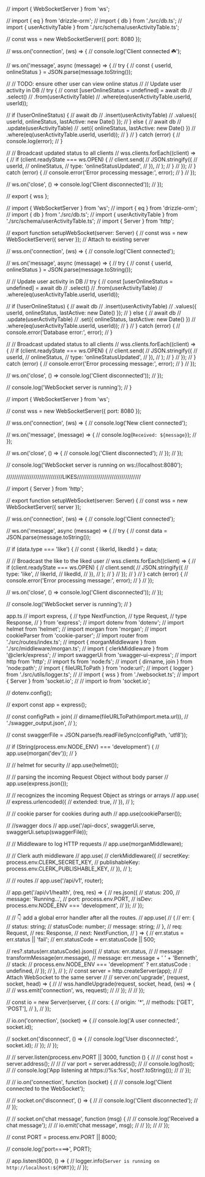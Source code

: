 // import { WebSocketServer } from 'ws';

// import { eq } from 'drizzle-orm';
// import { db } from './src/db.ts';
// import { userActivityTable } from './src/schema/userActivityTable.ts';

// const wss = new WebSocketServer({ port: 8080 });

// wss.on('connection', (ws) => {
// console.log('Client connected ☘️');

// ws.on('message', async (message) => {
// try {
// const { userId, onlineStatus } = JSON.parse(message.toString());

// // TODO: ensure other user can view online status
// // Update user activity in DB
// try {
// const [userOnlineStatus = undefined] = await db
// .select()
// .from(userActivityTable)
// .where(eq(userActivityTable.userId, userId));

// if (!userOnlineStatus) {
// await db
// .insert(userActivityTable)
// .values({ userId, onlineStatus, lastActive: new Date() });
// } else {
// await db
// .update(userActivityTable)
// .set({ onlineStatus, lastActive: new Date() })
// .where(eq(userActivityTable.userId, userId));
// }
// } catch (error) {
// console.log(error);
// }

// // Broadcast updated status to all clients
// wss.clients.forEach((client) => {
// if (client.readyState === ws.OPEN) {
// client.send(
// JSON.stringify({
// userId,
// onlineStatus,
// type: 'onlineStatusUpdated',
// }),
// );
// }
// });
// } catch (error) {
// console.error('Error processing message:', error);
// }
// });

// ws.on('close', () => console.log('Client disconnected'));
// });

// export { wss };

// import { WebSocketServer } from 'ws';
// import { eq } from 'drizzle-orm';
// import { db } from './src/db.ts';
// import { userActivityTable } from './src/schema/userActivityTable.ts';
// import { Server } from 'http';

// export function setupWebSocket(server: Server) {
// const wss = new WebSocketServer({ server }); // Attach to existing server

// wss.on('connection', (ws) => {
// console.log('Client connected');

// ws.on('message', async (message) => {
// try {
// const { userId, onlineStatus } = JSON.parse(message.toString());

// // Update user activity in DB
// try {
// const [userOnlineStatus = undefined] = await db
// .select()
// .from(userActivityTable)
// .where(eq(userActivityTable.userId, userId));

// if (!userOnlineStatus) {
// await db
// .insert(userActivityTable)
// .values({ userId, onlineStatus, lastActive: new Date() });
// } else {
// await db
// .update(userActivityTable)
// .set({ onlineStatus, lastActive: new Date() })
// .where(eq(userActivityTable.userId, userId));
// }
// } catch (error) {
// console.error('Database error:', error);
// }

// // Broadcast updated status to all clients
// wss.clients.forEach((client) => {
// if (client.readyState === ws.OPEN) {
// client.send(
// JSON.stringify({
// userId,
// onlineStatus,
// type: 'onlineStatusUpdated',
// }),
// );
// }
// });
// } catch (error) {
// console.error('Error processing message:', error);
// }
// });

// ws.on('close', () => console.log('Client disconnected'));
// });

// console.log('WebSocket server is running');
// }

// import { WebSocketServer } from 'ws';

// const wss = new WebSocketServer({ port: 8080 });

// wss.on('connection', (ws) => {
// console.log('New client connected');

// ws.on('message', (message) => {
// console.log(`Received: ${message}`);
// });

// ws.on('close', () => {
// console.log('Client disconnected');
// });
// });

// console.log('WebSocket server is running on ws://localhost:8080');

/////////////////////////////LIKES/////////////////////////////////

// import { Server } from 'http';

// export function setupWebSocket(server: Server) {
// const wss = new WebSocketServer({ server });

// wss.on('connection', (ws) => {
// console.log('Client connected');

// ws.on('message', async (message) => {
// try {
// const data = JSON.parse(message.toString());

// if (data.type === 'like') {
// const { likerId, likedId } = data;

// // Broadcast the like to the liked user
// wss.clients.forEach((client) => {
// if (client.readyState === ws.OPEN) {
// client.send(
// JSON.stringify({
// type: 'like',
// likerId,
// likedId,
// }),
// );
// }
// });
// }
// } catch (error) {
// console.error('Error processing message:', error);
// }
// });

// ws.on('close', () => console.log('Client disconnected'));
// });

// console.log('WebSocket server is running');
// }

app.ts
// import express, {
// type NextFunction,
// type Request,
// type Response,
// } from 'express';
// import dotenv from 'dotenv';
// import helmet from 'helmet';
// import morgan from 'morgan';
// import cookieParser from 'cookie-parser';
// import router from './src/routes/index.ts';
// import { morganMiddleware } from './src/middleware/morgan.ts';
// import { clerkMiddleware } from '@clerk/express';
// import swaggerUi from 'swagger-ui-express';
// import http from 'http';
// import fs from 'node:fs';
// import { dirname, join } from 'node:path';
// import { fileURLToPath } from 'node:url';
// import { logger } from './src/utils/logger.ts';
// // import { wss } from './websocket.ts';
// import { Server } from 'socket.io';
// // import io from 'socket.io';

// dotenv.config();

// export const app = express();

// const configPath = join(
// dirname(fileURLToPath(import.meta.url)),
// './swagger_output.json',
// );

// const swaggerFile = JSON.parse(fs.readFileSync(configPath, 'utf8'));

// if (String(process.env.NODE_ENV) === 'development') {
// app.use(morgan('dev'));
// }

// // helmet for security
// app.use(helmet());

// // parsing the incoming Request Object without body parser
// app.use(express.json());

// // recognizes the incoming Request Object as strings or arrays
// app.use(
// express.urlencoded({
// extended: true,
// }),
// );

// // cookie parser for cookies during auth
// app.use(cookieParser());

// //swagger docs
// app.use('/api-docs', swaggerUi.serve, swaggerUi.setup(swaggerFile));

// // Middleware to log HTTP requests
// app.use(morganMiddleware);

// // Clerk auth middleware
// app.use(
// clerkMiddleware({
// secretKey: process.env.CLERK_SECRET_KEY,
// publishableKey: process.env.CLERK_PUBLISHABLE_KEY,
// }),
// );

// // routes
// app.use('/api/v1', router);

// app.get('/api/v1/health', (req, res) => {
// res.json({
// status: 200,
// message: 'Running...',
// port: process.env.PORT,
// isDev: process.env.NODE_ENV === 'development',
// });
// });

// // 👇 add a global error handler after all the routes.
// app.use(
// (
// err: {
// status: string;
// statusCode: number;
// message: string;
// },
// req: Request,
// res: Response,
// next: NextFunction,
// ) => {
// err.status = err.status || 'fail';
// err.statusCode = err.statusCode || 500;

// res?.status(err.statusCode).json({
// status: err.status,
// // message: transformMessage(err.message),
// message: err.message + ' ' + 'Benneth',
// stack:
// process.env.NODE_ENV === 'development' ? err.statusCode : undefined,
// });
// },
// );
// const server = http.createServer(app);
// // Attach WebSocket to the same server
// // server.on('upgrade', (request, socket, head) => {
// // wss.handleUpgrade(request, socket, head, (ws) => {
// // wss.emit('connection', ws, request);
// // });
// // });

// const io = new Server(server, {
// cors: {
// origin: '\*',
// methods: ['GET', 'POST'],
// },
// });

// io.on('connection', (socket) => {
// console.log('A user connected:', socket.id);

// socket.on('disconnect', () => {
// console.log('User disconnected:', socket.id);
// });
// });

// // server.listen(process.env.PORT || 3000, function () {
// // const host = server.address();
// // // var port = server.address();
// // console.log(host);
// // console.log('App listening at https://%s:%s', host?.toString());
// // });

// // io.on('connection', function (socket) {
// // console.log('Client connected to the WebSocket');

// // socket.on('disconnect', () => {
// // console.log('Client disconnected');
// // });

// // socket.on('chat message', function (msg) {
// // console.log('Received a chat message');
// // io.emit('chat message', msg);
// // });
// // });

// const PORT = process.env.PORT || 8000;

// console.log('port====>', PORT);

// app.listen(8000, () => {
// logger.info(`Server is running on http://localhost:${PORT}`);
// });
